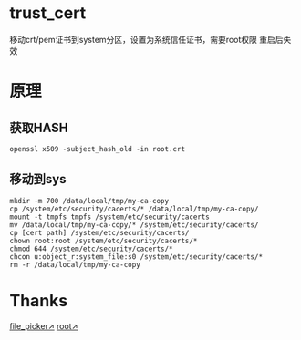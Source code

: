 # trust_cert

移动crt/pem证书到system分区，设置为系统信任证书，需要root权限
重启后失效

# 原理

## 获取HASH

```shell
openssl x509 -subject_hash_old -in root.crt
```

## 移动到sys

```shell
mkdir -m 700 /data/local/tmp/my-ca-copy
cp /system/etc/security/cacerts/* /data/local/tmp/my-ca-copy/
mount -t tmpfs tmpfs /system/etc/security/cacerts
mv /data/local/tmp/my-ca-copy/* /system/etc/security/cacerts/
cp [cert path] /system/etc/security/cacerts/
chown root:root /system/etc/security/cacerts/*
chmod 644 /system/etc/security/cacerts/*
chcon u:object_r:system_file:s0 /system/etc/security/cacerts/*
rm -r /data/local/tmp/my-ca-copy
```

# Thanks

[file_picker↗](https://pub.dev/packages/file_picker)
[root↗](https://pub.dev/packages/root)
